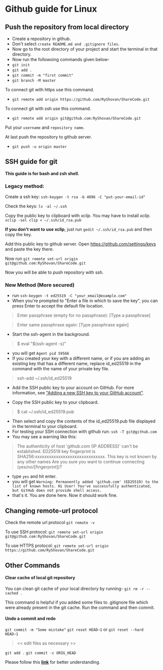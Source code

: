 # Github guide for Linux

## Push the repository from local directory

- Create a repository in github.
- Don't select `create README.md and .gitignore files`.
- Now go to the root directory of your project and start the terminal in that directory.
- Now run the followoing commands given below-
- `git init`
- `git add .`
- `git commit -m "first commit"`
- `git branch -M master`

To connect git with https use this command.
- `git remote add origin https://github.com/RyShovan/ShareCode.git`

To connect git with ssh use this command.
- `git remote add origin git@github.com:RyShovan/ShareCode.git`

Put your `username` and `repository name`.

At last push the repository to github server.
- `git push -u origin master`


## SSH guide for git

**This guide is for bash and zsh shell.**

### Legacy method:
Create a ssh key:
`ssh-keygen -t rsa -b 4096 -C "put-your-email-id"`

Check the keys:
`ls -al ~/.ssh`

Copy the public key to clipboard with *xclip*. You may have to install *xclip*.
`xclip -sel clip < ~/.ssh/id_rsa.pub`

**If you don't want to use xclip**, just run `gedit ~/.ssh/id_rsa.pub` and then copy the key.

Add this public key to github server. Open https://github.com/settings/keys and paste the key there.

Now run `git remote set-url origin git@github.com:RyShovan/ShareCode.git`

Now you will be able to push repository with ssh.

### New Method (More secured)
- run `ssh-keygen -t ed25519 -C "your_email@example.com"`
- When you're prompted to "Enter a file in which to save the key", you can press Enter to accept the default file location.

> Enter passphrase (empty for no passphrase): [Type a passphrase]

> Enter same passphrase again: [Type passphrase again]

- Start the ssh-agent in the background.

> $ eval "$(ssh-agent -s)"

- you will get `Agent pid 59566`
- If you created your key with a different name, or if you are adding an existing key that has a different name, replace id_ed25519 in the command with the name of your private key file.

> ssh-add ~/.ssh/id_ed25519

- Add the SSH public key to your account on GitHub. For more information, see ["Adding a new SSH key to your GitHub account"](https://docs.github.com/en/authentication/connecting-to-github-with-ssh/adding-a-new-ssh-key-to-your-github-account).

- Copy the SSH public key to your clipboard.

> $ cat ~/.ssh/id_ed25519.pub

- Then select and copy the contents of the id_ed25519.pub file displayed in the terminal to your clipboard.
- For testing your SSH connection with github run: `ssh -T git@github.com`
- You may see a warning like this:

> The authenticity of host 'github.com (IP ADDRESS)' can't be established.
ED25519 key fingerprint is SHA256:xxxxxxxxxxxxxxxxxxxxxxxxxxxxxx.
This key is not known by any other names
Are you sure you want to continue connecting (yes/no/[fingerprint])?

- type `yes` and hit enter.
- you will get `Warning: Permanently added 'github.com' (ED25519) to the list of known hosts.
Hi User! You've successfully authenticated, but GitHub does not provide shell access.`
- that's it. You are done here. Now it should work fine.



## Changing remote-url protocol

Check the remote url protocol
`git remote -v`

To use SSH protocol: 
`git remote set-url origin git@github.com:RyShovan/ShareCode.git`

To use HTTPS protocol: 
`git remote set-url origin https://github.com/RyShovan/ShareCode.git`


## Other Commands

#### Clear cache of local git repository

You can clean git cache of your local directory by running-
`git rm -r --cached .`

This command is helpful if you added some files to .gitignore file which were already present in the git cache.
Run the command and then commit.


#### Undo a commit and redo

`git commit -m "Some mistake"`
`git reset HEAD~1`
or
`git reset --hard HEAD~1`
> << edit files as necessary >>

`git add .`
`git commit -c ORIG_HEAD`

Please follow this [**link**](https://stackoverflow.com/questions/927358/how-do-i-undo-the-most-recent-local-commits-in-git "Undo a commit in git") for better understanding.